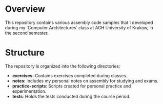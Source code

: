 # Overview
This repository contains various assembly code samples that I developed during my 'Computer Architectures' class at AGH University of Krakow, in the second semester.

# Structure
The repository is organized into the following directories:

- **exercises**: Contains exercises completed during classes.
- **notes**: Includes my personal notes on assembly for studying and exams.
- **practice-scripts**: Scripts created for personal practice and experimentation.
- **tests**: Holds the tests conducted during the course period.
